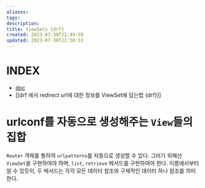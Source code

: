 ```yaml
---
aliases: 
tags: 
description:
title: ViewSets {drf}
created: 2023-07-30T22:49:59
updated: 2023-07-30T22:50:53
---
```


# INDEX

- [doc](https://www.django-rest-framework.org/api-guide/viewsets/#viewsets)
- [[drf 에서 redirect url에 대한 정보를 ViewSet에 담는법 {drf}]]

# urlconf를 자동으로 생성해주는 `View`들의 집합

`Router` 객체를 통하여 `urlpatterns`를 자동으로 생성할 수 있다. 그러기 위해선 `ViewSet`을 구현하여야 하며, `list`, `retrieve` 메서드를 구현하여야 한다. 이름에서부터 알 수 있듯이, 두 메서드는 각각 모든 데이터 참조와 구체적인 데이터 하나 참조를 의미한다.
